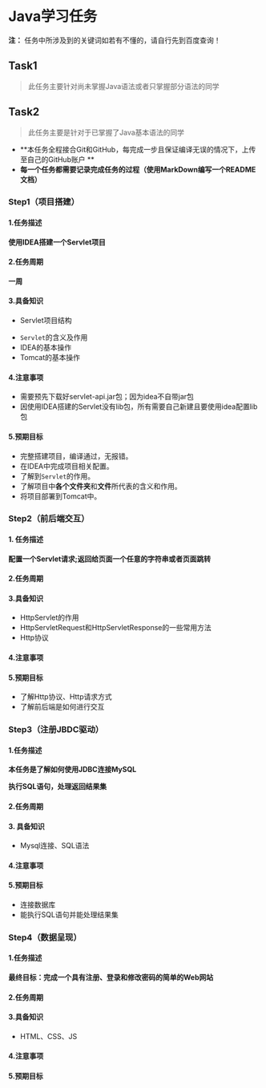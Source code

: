 # Java学习任务


**注：** 任务中所涉及到的关键词如若有不懂的，请自行先到百度查询！ 

## Task1

> 此任务主要针对尚未掌握Java语法或者只掌握部分语法的同学

## Task2

> 此任务主要是针对于已掌握了Java基本语法的同学

*  **本任务全程接合Git和GitHub，每完成一步且保证编译无误的情况下，上传至自己的GitHub账户 ** 
*  **每一个任务都需要记录完成任务的过程（使用MarkDown编写一个README文档）** 

### Step1（项目搭建）

#### 1.任务描述

**使用IDEA搭建一个Servlet项目**

#### 2.任务周期

**一周**

#### 3.具备知识

* Servlet项目结构

- `Servlet`的含义及作用
- IDEA的基本操作
- Tomcat的基本操作

#### 4.注意事项

- 需要预先下载好servlet-api.jar包；因为idea不自带jar包
- 因使用IDEA搭建的Servlet没有lib包，所有需要自己新建且要使用idea配置lib包

#### 5.预期目标

* 完整搭建项目，编译通过，无报错。
* 在IDEA中完成项目相关配置。
* 了解到`Servlet`的作用。
* 了解项目中**各个文件夹**和**文件**所代表的含义和作用。
* 将项目部署到Tomcat中。

### Step2（前后端交互）

#### 1. 任务描述

**配置一个Servlet请求;返回给页面一个任意的字符串或者页面跳转**

#### 2.任务周期

#### 3.具备知识

* HttpServlet的作用
* HttpServletRequest和HttpServletResponse的一些常用方法
* Http协议

#### 4.注意事项



#### 5.预期目标

* 了解Http协议、Http请求方式
* 了解前后端是如何进行交互

### Step3（注册JBDC驱动）

#### 1.任务描述

**本任务是了解如何使用JDBC连接MySQL**

**执行SQL语句，处理返回结果集**

#### 2.任务周期

#### 3. 具备知识

* Mysql连接、SQL语法

#### 4.注意事项

#### 5.预期目标

* 连接数据库
* 能执行SQL语句并能处理结果集

### Step4（数据呈现）

#### 1.任务描述

**最终目标：完成一个具有注册、登录和修改密码的简单的Web网站**

#### 2.任务周期

#### 3.具备知识

* HTML、CSS、JS

#### 4.注意事项

#### 5.预期目标



















